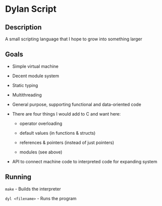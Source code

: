 # Dylan Script

## Description

A small scripting language that I hope to grow into something larger

## Goals

 - Simple virtual machine

 - Decent module system

 - Static typing

 - Multithreading

 - General purpose, supporting functional and data-oriented code

 - There are four things I would add to C and want here:

    * operator overloading

    * default values (in functions & structs)

    * references & pointers (instead of just pointers)

    * modules (see above)

 - API to connect machine code to interpreted code for expanding system

## Running

`make` - Builds the interpreter

`dyl <filename>` - Runs the program <filename>
